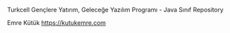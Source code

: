 
Turkcell Gençlere Yatırım, Geleceğe Yazılım Programı - Java Sınıf Repository

Emre Kütük
https://kutukemre.com